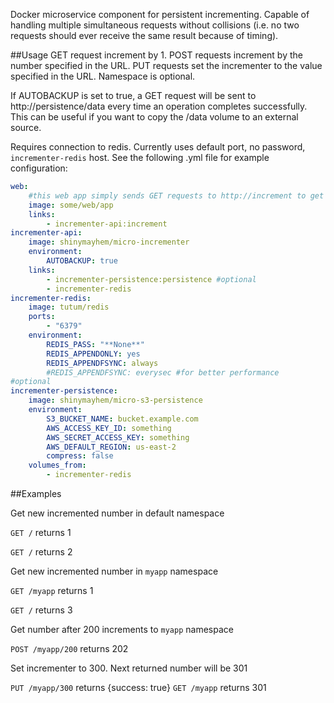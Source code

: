 Docker microservice component for persistent incrementing. Capable of handling multiple simultaneous requests without collisions (i.e. no two requests should ever receive the same result because of timing).

##Usage
GET request increment by 1. POST requests increment by the number specified in the URL. PUT requests set the incrementer to the value specified in the URL. Namespace is optional.

If AUTOBACKUP is set to true, a GET request will be sent to http://persistence/data every time an operation completes successfully. This can be useful if you want to copy the /data volume to an external source.

Requires connection to redis. Currently uses default port, no password, `incrementer-redis` host. See the following .yml file for example configuration:

```yml
web:
    #this web app simply sends GET requests to http://increment to get the collision-safe incrementing number, starting at 1
    image: some/web/app
    links:
        - incrementer-api:increment
incrementer-api:
    image: shinymayhem/micro-incrementer
    environment:
        AUTOBACKUP: true
    links:
        - incrementer-persistence:persistence #optional
        - incrementer-redis
incrementer-redis:
    image: tutum/redis
    ports:
        - "6379"
    environment:
        REDIS_PASS: "**None**"
        REDIS_APPENDONLY: yes
        REDIS_APPENDFSYNC: always
        #REDIS_APPENDFSYNC: everysec #for better performance
#optional
incrementer-persistence:
    image: shinymayhem/micro-s3-persistence
    environment:
        S3_BUCKET_NAME: bucket.example.com
        AWS_ACCESS_KEY_ID: something
        AWS_SECRET_ACCESS_KEY: something
        AWS_DEFAULT_REGION: us-east-2
        compress: false
    volumes_from:
        - incrementer-redis

```

##Examples

Get new incremented number in default namespace

`GET /` returns 1

`GET /` returns 2

Get new incremented number in `myapp` namespace

`GET /myapp` returns 1

`GET /` returns 3

Get number after 200 increments to `myapp` namespace

`POST /myapp/200` returns 202

Set incrementer to 300. Next returned number will be 301

`PUT /myapp/300` returns {success: true}
`GET /myapp` returns 301
